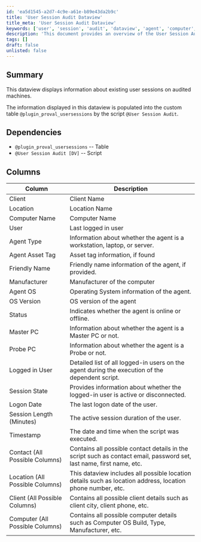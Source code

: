 ```yaml
---
id: 'ea5d1545-a2d7-4c9e-a61e-b89e43da2b9c'
title: 'User Session Audit Dataview'
title_meta: 'User Session Audit Dataview'
keywords: ['user', 'session', 'audit', 'dataview', 'agent', 'computer', 'status', 'location', 'client', 'logon']
description: 'This document provides an overview of the User Session Audit Dataview, detailing the information displayed about existing user sessions on audited machines, as well as the dependencies and columns involved in the dataview.'
tags: []
draft: false
unlisted: false
---
```


## Summary

This dataview displays information about existing user sessions on audited machines.

The information displayed in this dataview is populated into the custom table `@plugin_proval_usersessions` by the script `@User Session Audit`.

## Dependencies

- `@plugin_proval_usersessions` -- Table
- `@User Session Audit [DV]` -- Script

## Columns

| Column                       | Description                                                                                   |
|------------------------------|-----------------------------------------------------------------------------------------------|
| Client                       | Client Name                                                                                  |
| Location                     | Location Name                                                                                |
| Computer Name                | Computer Name                                                                                |
| User                         | Last logged in user                                                                          |
| Agent Type                   | Information about whether the agent is a workstation, laptop, or server.                     |
| Agent Asset Tag              | Asset tag information, if found                                                              |
| Friendly Name                | Friendly name information of the agent, if provided.                                         |
| Manufacturer                 | Manufacturer of the computer                                                                  |
| Agent OS                     | Operating System information of the agent.                                                  |
| OS Version                   | OS version of the agent                                                                       |
| Status                       | Indicates whether the agent is online or offline.                                            |
| Master PC                    | Information about whether the agent is a Master PC or not.                                   |
| Probe PC                     | Information about whether the agent is a Probe or not.                                       |
| Logged in User               | Detailed list of all logged-in users on the agent during the execution of the dependent script. |
| Session State                | Provides information about whether the logged-in user is active or disconnected.              |
| Logon Date                   | The last logon date of the user.                                                             |
| Session Length (Minutes)     | The active session duration of the user.                                                    |
| Timestamp                    | The date and time when the script was executed.                                             |
| Contact (All Possible Columns) | Contains all possible contact details in the script such as contact email, password set, last name, first name, etc. |
| Location (All Possible Columns) | This dataview includes all possible location details such as location address, location phone number, etc. |
| Client (All Possible Columns) | Contains all possible client details such as client city, client phone, etc.                 |
| Computer (All Possible Columns) | Contains all possible computer details such as Computer OS Build, Type, Manufacturer, etc.  |

